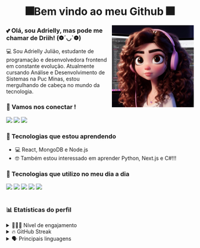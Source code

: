 <h1 align=center> 🎆Bem vindo ao meu Github 🎆 </h1> 

<div>
 <img height="220px" align="right" alt="HMTL5" src="./assents/BonequinhaEu.jpg" />
</div>

 ### 💕 Olá, sou Adrielly, mas pode me chamar de Driih! (❁´◡`❁)
💻 Sou Adrielly Julião, estudante de programação e desenvolvedora frontend em constante evolução. Atualmente cursando Análise e Desenvolvimento de Sistemas na Puc Minas, estou mergulhando de cabeça no mundo da tecnologia.

### 💬 Vamos nos conectar !
<a href="https://instagram.com/driihjuliao" target="_blank"><img src="https://img.shields.io/badge/-Instagram-%23E4405F?style=for-the-badge&logo=instagram&logoColor=white" target="_blank"></a>
<a href = "mailto:adriellyvespa15@gmail.com"><img src="https://img.shields.io/badge/-Gmail-%23333?style=for-the-badge&logo=gmail&logoColor=white" target="_blank"></a>
<a href="https://www.linkedin.com/in/adriellyjuliao/" target="_blank"><img src="https://img.shields.io/badge/-LinkedIn-%230077B5?style=for-the-badge&logo=linkedin&logoColor=white" target="_blank"></a> 

### 🌱 Tecnologias que estou aprendendo
- 💻 React, MongoDB e Node.js 
- 🤓 Também estou interessado em aprender Python, Next.js e C#!!!

### 🚀 Tecnologias que utilizo no meu dia a dia

<div style="display: inline_block">
   <img  src="https://img.shields.io/badge/html5%20-%23E34F26.svg?&style=for-the-badge&logo=html5&logoColor=white"/> 
    <img src="https://img.shields.io/badge/css3%20-%231572B6.svg?&style=for-the-badge&logo=css3&logoColor=white"/>
    <img src="https://img.shields.io/badge/JavaScript-F7DF1E?style=for-the-badge&logo=javascript&logoColor=black"/>
    <img src="https://img.shields.io/badge/Notion-000000?style=for-the-badge&logo=notion&logoColor=white" />
   <img src="https://img.shields.io/badge/Trello-0052CC?style=for-the-badge&logo=trello&logoColor=white" />
</div><br/>

### 📊  Etatísticas do perfil
<details>
  <summary>  👩🏽‍🎓 Nível de engajamento </summary>
  <p>
    <img src="https://github-readme-stats.vercel.app/api?username=AdriellyJuliao&show_icons=true&theme=radical" alt="GitHub Stats">
  </p>
</details>
<details>
  <summary> 🔥 GitHub Streak </summary>
  <p> 
    <p>
    <img src="https://streak-stats.demolab.com?user=AdriellyJuliao&theme=radical&hide_border=true&locale=en" alt="GitHub Streak">
  </p>
  </p>
</details>
<details>
  <summary> 🗣️ Principais linguagens </summary>
  <p>
    <img src="https://github-readme-stats.vercel.app/api/top-langs/?username=AdriellyJuliao&size_weight=0.5&theme=radical" alt="Top Langs">
  </p>
</details>
